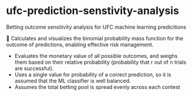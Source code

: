 # ufc-prediction-senstivity-analysis
Betting outcome sensitivity analysis for UFC machine learning predicitions

🎰 Calculates and visualizes the binomial probability mass function for the outcome of predictions, enabling effective risk management.

- Evaluates the monetary value of all possible outcomes, and weighs them based on their relative probability (probability that r out of n trials are successful).
- Uses a single value for probability of a correct prediction, so it is assumed that the ML classifier is well balanced.
- Assumes the total betting pool is spread evenly across each contest
